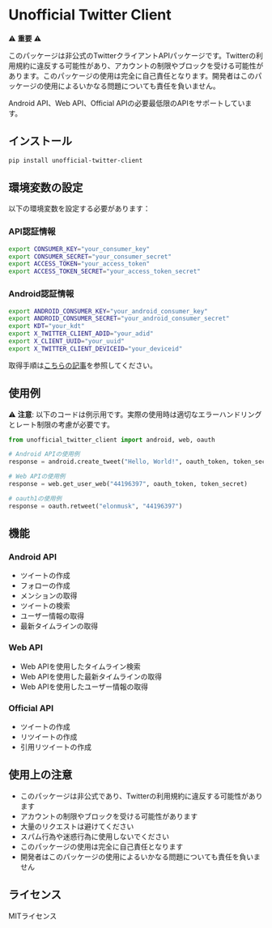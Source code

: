 # Unofficial Twitter Client

⚠️ **重要** ⚠️

このパッケージは非公式のTwitterクライアントAPIパッケージです。Twitterの利用規約に違反する可能性があり、アカウントの制限やブロックを受ける可能性があります。このパッケージの使用は完全に自己責任となります。開発者はこのパッケージの使用によるいかなる問題についても責任を負いません。

Android API、Web API、Official APIの必要最低限のAPIをサポートしています。

## インストール

```bash
pip install unofficial-twitter-client
```

## 環境変数の設定

以下の環境変数を設定する必要があります：

### API認証情報
```bash
export CONSUMER_KEY="your_consumer_key"
export CONSUMER_SECRET="your_consumer_secret"
export ACCESS_TOKEN="your_access_token"
export ACCESS_TOKEN_SECRET="your_access_token_secret"
```

### Android認証情報
```bash
export ANDROID_CONSUMER_KEY="your_android_consumer_key"
export ANDROID_CONSUMER_SECRET="your_android_consumer_secret"
export KDT="your_kdt"
export X_TWITTER_CLIENT_ADID="your_adid"
export X_CLIENT_UUID="your_uuid"
export X_TWITTER_CLIENT_DEVICEID="your_deviceid"
```
取得手順は[こちらの記事](https://note.com/abshrimp/n/nadea974dba81)を参照してください。

## 使用例

⚠️ **注意**: 以下のコードは例示用です。実際の使用時は適切なエラーハンドリングとレート制限の考慮が必要です。

```python
from unofficial_twitter_client import android, web, oauth

# Android APIの使用例
response = android.create_tweet("Hello, World!", oauth_token, token_secret)

# Web APIの使用例
response = web.get_user_web("44196397", oauth_token, token_secret)

# oauth1の使用例
response = oauth.retweet("elonmusk", "44196397")
```

## 機能

### Android API
- ツイートの作成
- フォローの作成
- メンションの取得
- ツイートの検索
- ユーザー情報の取得
- 最新タイムラインの取得

### Web API
- Web APIを使用したタイムライン検索
- Web APIを使用した最新タイムラインの取得
- Web APIを使用したユーザー情報の取得

### Official API
- ツイートの作成
- リツイートの作成
- 引用リツイートの作成

## 使用上の注意

- このパッケージは非公式であり、Twitterの利用規約に違反する可能性があります
- アカウントの制限やブロックを受ける可能性があります
- 大量のリクエストは避けてください
- スパム行為や迷惑行為に使用しないでください
- このパッケージの使用は完全に自己責任となります
- 開発者はこのパッケージの使用によるいかなる問題についても責任を負いません

## ライセンス

MITライセンス 
